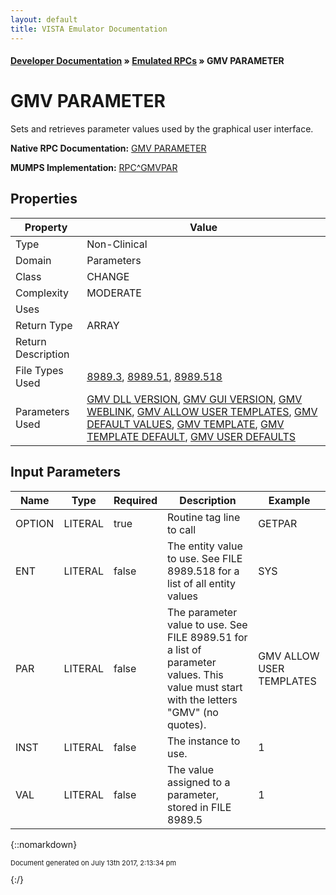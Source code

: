 ```yaml
---
layout: default
title: VISTA Emulator Documentation
---
```


#### [Developer Documentation](../index) &#187; [Emulated RPCs](TableOfContents) &#187; GMV PARAMETER<br/>
# GMV PARAMETER

Sets and retrieves parameter values used by the graphical user interface.

**Native RPC Documentation:** [GMV PARAMETER](../VISTARPC/GMV_PARAMETER)

**MUMPS Implementation:** [RPC^GMVPAR](http://code.osehra.org/dox/Routine_GMVPAR_source.html)

## Properties

Property | Value
--- | ---
Type | Non-Clinical
Domain | Parameters
Class | CHANGE
Complexity | MODERATE
Uses | 
Return Type | ARRAY
Return Description | 
File Types Used | [8989.3](../VDM/Kernel_System_Parameters-8989_3), [8989.51](../VDM/Parameter_Definition-8989_51), [8989.518](../VDM/Parameter_Entity-8989_518)
Parameters Used | [GMV DLL VERSION](../Parameters/GMV_DLL_VERSION), [GMV GUI VERSION](../Parameters/GMV_GUI_VERSION), [GMV WEBLINK](../Parameters/GMV_WEBLINK), [GMV ALLOW USER TEMPLATES](../Parameters/GMV_ALLOW_USER_TEMPLATES), [GMV DEFAULT VALUES](../Parameters/GMV_DEFAULT_VALUES), [GMV TEMPLATE](../Parameters/GMV_TEMPLATE), [GMV TEMPLATE DEFAULT](../Parameters/GMV_TEMPLATE_DEFAULT), [GMV USER DEFAULTS](../Parameters/GMV_USER_DEFAULTS)


## Input Parameters

Name | Type | Required | Description | Example
--- | --- | --- | --- | ---
OPTION | LITERAL | true | Routine tag line to call | GETPAR
ENT | LITERAL | false | The entity value to use. See FILE 8989.518 for a list of all entity values | SYS
PAR | LITERAL | false | The parameter value to use. See FILE 8989.51 for a list of parameter values. This value must start with the letters "GMV" (no quotes). | GMV ALLOW USER TEMPLATES
INST | LITERAL | false | The instance to use. | 1
VAL | LITERAL | false | The value assigned to a parameter, stored in FILE 8989.5 | 1

{::nomarkdown} <br/><p style="font-size: 11px">Document generated on July 13th 2017, 2:13:34 pm</p>{:/}